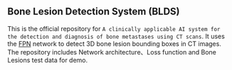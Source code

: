 ## Bone Lesion Detection System (BLDS)
This is the official repository for `A clinically applicable AI system for the detection and diagnosis of bone metastases using CT scans`. It uses the [FPN](https://arxiv.org/abs/1612.03144) network to detect 3D bone lesion bounding boxes in CT images. The repository includes Network architecture、Loss function and Bone Lesions test data for demo.
